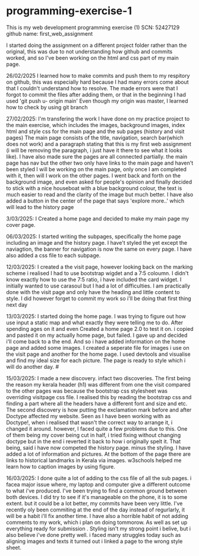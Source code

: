 # programming-exercise-1

This is my web development programming exercise (1)
SCN: 52427129
github name: first_web_assignment


I started doing the assignment on a different project folder rather than the original, this was due to
not understanding how github and commits worked, and so I've been working on the html and css part of my main page.

26/02/2025 I learned how to make commits and push them to my respitory on github,
this was especially hard because I had many errors come about that I couldn't understand how to resolve. The made errors were
that I forgot to commit the files after adding them, or that in the beginning I had used 'git push u- origin main'
Even though my origin was master, I learned how to check by using git branch


27/02/2025: I'm transfering the work I have done on my practice project to the main exercise,
which includes the images, background images, index html and style css for the main page and the sub pages (history and visit pages)
The main page consists of the title, navigation, search bar(which does not work) and a paragraph stating that this is my first web assignment 
(i will be removing the paragraph, i just have it there to see what it looks like). I have also made sure the pages are all
connected partially. the main page has nav but the other two only have links to the main page and haven't been styled
I will be working on the main page, only once I am completed with it, then will I work on the other pages.
I went back and forth on the background image, and even asked for people's opinion and finally decided to stick with a
nice houseboat with a blue background colour, the text is much easier to read and the clarity of the image but much better.
I have also added a button in the center of the page that says 'explore more..' which will lead to the history page


3/03/2025: I Created a home page and decided to make my main page my cover page.

06/03/2025: I started writing the subpages, specifically the home page including an image and the history page.
 I have't styled the yet except the naviagtion, the banner for navigation is now the same on every page. 
 I have also added a css file to each subpage. 


 12/03/2025: I created a the visit page, however looking back on the marking scheme i realised I had to use bootstrap wigdet and a 7:5
 coloumn. I didn't know exactly how to use the 7:5 ratio, i have included the card widget. I initially wanted to use carasoul but I had a lot of difficulties.
 I am practically done with the visit page and only have the heading and little content to style. I did however forget to commit my work so i'll be doing that first thing next day


 13/03/2025: I started doing the home page. I was trying to figure out how use input a static map and what exactly they were telling me to do. After spending ages on it and even Created
 a home page 2.0 to test it on. i copied and pasted it on my actually home page, but failed. I gave up and decided i'll come back to a the end. And so i have added information on the home
 page and added some images. I created a seperate file for images i use on the visit page and another for the home page. I used devtools and visualise and find my ideal size for each picture.
 The page is ready to style which i will do another day.  #


 15/03/2025: I made a new discovery. infact two discoveries. The first being the reason my kerala header (h1) was different from one the visit compared to the other pages was because
the bootstrap css stylesheet was overriding visitpage css file. I realised this by reading the bootstrap css and finding a part where all the headers have a different font and size and etc.
The second discovery is how putting the exclamation mark before and after Doctype affected my website. Seen as I have been working with as Doctype!, when i realised that wasn't the correct
way to arrange it, i changed it around. however, I faced quite a few problems due to this. One of them being my cover being cut in half, i tried fixing without changing doctype but in the end
i reverted it back to how i originally spelt it. That being, said i have now competed the history page. minus the styling.  I have added a lot of information and pictures. At the bottom
of the page there are links to historical landmarks in Kerala via images. w3schools helped me learn how to caption images by using figure.


16/03/2025: I done quite a lot of adding to the css file of all the sub pages. i facea major issue where, my laptop and computer give a different outcome to what i've produced. I've been trying
to find a common ground between both devices. I did try to see if it's manageable on the phone, it is to some extent. but it could be a lot better, my commits have been very little. I've recently oly been commiting at the end of the
day instead of regurlarly, it will be a habit i'll fix another time. I have also a horrible habit of not adding comments to my work, which i plan on doing tommorow. As well as set up everything ready for submission
. Styling isn't my strong point i belive, but i also believe i've done pretty well. i faced many struggles today such as aligning images and texts it turned out i linked a page to the wrong style sheet.
